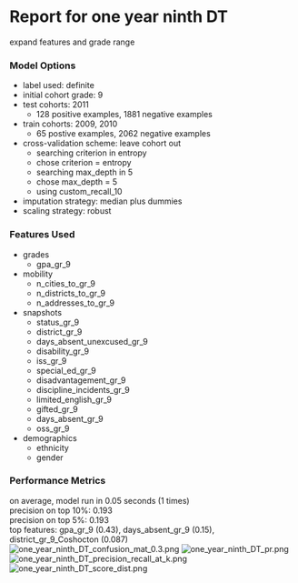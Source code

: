 # Report for one year ninth DT
expand features and grade range

### Model Options
* label used: definite
* initial cohort grade: 9
* test cohorts: 2011
	 * 128 positive examples, 1881 negative examples
* train cohorts: 2009, 2010
	 * 65 postive examples, 2062 negative examples
* cross-validation scheme: leave cohort out
	 * searching criterion in entropy
	 * chose criterion = entropy
	 * searching max_depth in 5
	 * chose max_depth = 5
	 * using custom_recall_10
* imputation strategy: median plus dummies
* scaling strategy: robust

### Features Used
* grades
	 * gpa_gr_9
* mobility
	 * n_cities_to_gr_9
	 * n_districts_to_gr_9
	 * n_addresses_to_gr_9
* snapshots
	 * status_gr_9
	 * district_gr_9
	 * days_absent_unexcused_gr_9
	 * disability_gr_9
	 * iss_gr_9
	 * special_ed_gr_9
	 * disadvantagement_gr_9
	 * discipline_incidents_gr_9
	 * limited_english_gr_9
	 * gifted_gr_9
	 * days_absent_gr_9
	 * oss_gr_9
* demographics
	 * ethnicity
	 * gender

### Performance Metrics
on average, model run in 0.05 seconds (1 times) <br/>precision on top 10%: 0.193 <br/>precision on top 5%: 0.193 <br/>top features: gpa_gr_9 (0.43), days_absent_gr_9 (0.15), district_gr_9_Coshocton (0.087)
![one_year_ninth_DT_confusion_mat_0.3.png](one_year_ninth_DT_confusion_mat_0.3.png)
![one_year_ninth_DT_pr.png](one_year_ninth_DT_pr.png)
![one_year_ninth_DT_precision_recall_at_k.png](one_year_ninth_DT_precision_recall_at_k.png)
![one_year_ninth_DT_score_dist.png](one_year_ninth_DT_score_dist.png)
